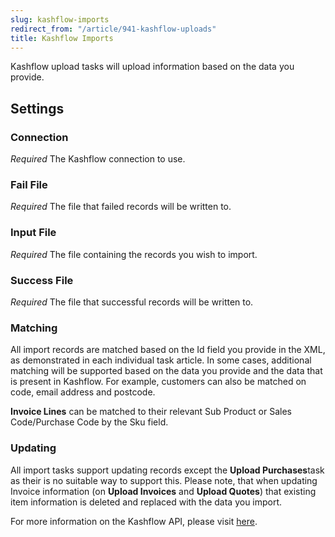 ```yaml
---
slug: kashflow-imports
redirect_from: "/article/941-kashflow-uploads"
title: Kashflow Imports
---
```



Kashflow upload tasks will upload information based on the data you provide.


## Settings

### Connection
_Required_
The Kashflow connection to use.

### Fail File
_Required_
The file that failed records will be written to. 

### Input File
_Required_
The file containing the records you wish to import.

### Success File
_Required_
The file that successful records will be written to.

### Matching


All import records are matched based on the Id field you provide in the XML, as demonstrated in each individual task article. In some cases, additional matching will be supported based on the data you provide and the data that is present in Kashflow. For example, customers can also be matched on code, email address and postcode.



**Invoice Lines** can be matched to their relevant Sub Product or Sales Code/Purchase Code by the Sku field.


### Updating


All import tasks support updating records except the **Upload Purchases**task as their is no suitable way to support this. Please note, that when updating Invoice information (on **Upload Invoices** and **Upload Quotes**) that existing item information is deleted and replaced with the data you import.



For more information on the Kashflow API, please visit [here](https://www.kashflow.com/developers/soap-api/).

